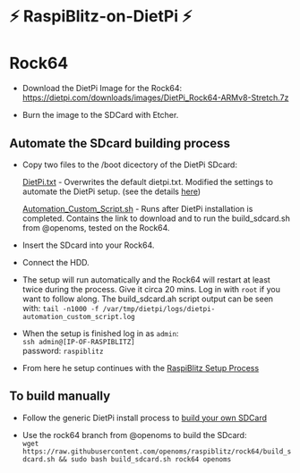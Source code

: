 # ⚡️ RaspiBlitz-on-DietPi ⚡️
# Rock64


* Download the DietPi Image for the Rock64: https://dietpi.com/downloads/images/DietPi_Rock64-ARMv8-Stretch.7z

* Burn the image to the SDCard with Etcher.

## Automate the SDcard building process

* Copy two files to the /boot dicectory of the DietPi SDcard:

    [DietPi.txt](/dietpi/boot/dietpi.txt) - Overwrites the default dietpi.txt. Modified the settings to automate the DietPi setup. (see the details [here](https://github.com/rootzoll/raspiblitz/tree/master/dietpi#excerpts-from-the-default-dietpitxt))

    [Automation_Custom_Script.sh](/dietpi/boot/Automation_Custom_Script.sh) - Runs after DietPi installation is completed. Contains the link to download and to run the build_sdcard.sh from @openoms, tested on the Rock64.

* Insert the SDcard into your Rock64.

* Connect the HDD.

* The setup will run automatically and the Rock64 will restart at least twice during the process. Give it circa 20 mins. Log in with `root` if you want to follow along. The build_sdcard.ah script output can be seen with: `tail -n1000 -f /var/tmp/dietpi/logs/dietpi-automation_custom_script.log`

* When the setup is finished log in as `admin`:  
`ssh admin@[IP-OF-RASPIBLITZ]`  
password: `raspiblitz`

* From here he setup continues with the [RaspiBlitz Setup Process](https://github.com/rootzoll/raspiblitz/blob/master/README.md#setup-process-detailed-documentation)

## To build manually
* Follow the generic DietPi install process to [build your own SDCard](https://github.com/rootzoll/raspiblitz/tree/master/dietpi#general-guide-for-the-raspiblitz-on-dietpi)

* Use the rock64 branch from @openoms to build the SDcard:  
`wget https://raw.githubusercontent.com/openoms/raspiblitz/rock64/build_sdcard.sh && sudo bash build_sdcard.sh rock64 openoms`  
